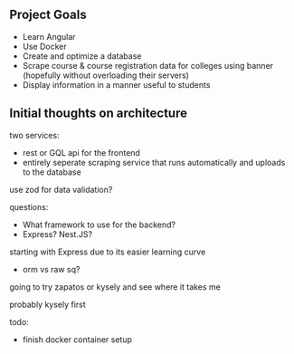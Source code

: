 ## Project Goals
- Learn Angular
- Use Docker
- Create and optimize a database
- Scrape course & course registration data for colleges using banner (hopefully without overloading their servers)
- Display information in a manner useful to students

## Initial thoughts on architecture
two services:
- rest or GQL api for the frontend
- entirely seperate scraping service that runs automatically and uploads to the database

use zod for data validation?

questions:
- What framework to use for the backend?
- Express? Nest.JS?

 starting with Express due to its easier learning curve
- orm vs raw sq?


going to try zapatos or kysely and see where it takes me

probably kysely first


 todo:
- finish docker container setup
